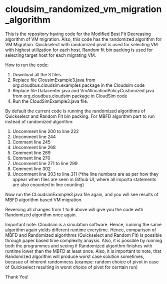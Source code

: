 # cloudsim_randomized_vm_migration_algorithm

This is the repository having code for the Modified Best Fit Decreasing algorithm of VM migration.
Also, this code has the randomized algorithm for VM Migration. Quickselect with randomized pivot is used for selecting VM with highest utilization for each host. Random fit bin packing is used for selecting target host for each migrating VM.

How to run the code:

1. Download all the 3 files.
2. Replace file ClousimExample3.java from org.cloudbus.cloudsim.examples package in the Cloudsim code
3. Replace file Datacenter.java and VmAllocationPolicyCustomized.java from org.cloudbus.cloudsim package in CloudSim code
4. Run the CloudSimExample3.java file.

By default the current code is running the randomized algorithms of Quickselect and Random Fit bin packing.
For MBFD algorithm part to run instead of randomized algorithm:
1. Uncomment line 200 to line 222
2. Uncomment line 244
3. Comment line 245
4. Uncomment line 268
5. Comment line 269
6. Comment line 270
7. Uncomment line 271 to line 299
8. Comment line 302
9. Uncomment line 303 to line 311  (*the line numbers are as per how they appear when files are seen in Github UI, where all importa statements are also coounted in line counting)

Now run the CLoudsimExample3.java file again, and you will see results of MBFD algorithm based VM migration.

Reversing all changes from 1 to 9 above will give you the code with Randomized algorithm once again.

Important note: Cloudsim is a simulation software. Hence, running the same algorithm again yields different runtime everytime. Hence, comparison of MBFD and Randomized algorithms (Quickselect and Random Fit) is possible through paper based time complexity anaysis.
Also, it is possible by running both the programmes and seeing if Randomized algorithm finishes with runtime lower than the MBFD at least once. Also, it is important to note, that Randomized algorithm will produce worst case solution sometimes, becasue of inherent randomness (exampe: random choice of pivot in case of Quickselect resulting in worst choice of pivot for cerrtain run)

Thank You!

